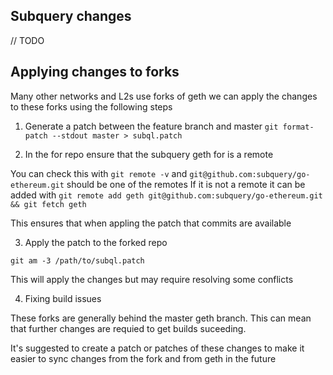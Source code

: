 ## Subquery changes

// TODO

## Applying changes to forks

Many other networks and L2s use forks of geth we can apply the changes to these forks using the following steps

1. Generate a patch between the feature branch and master
`git format-patch --stdout master > subql.patch`

2. In the for repo ensure that the subquery geth for is a remote

You can check this with `git remote -v` and `git@github.com:subquery/go-ethereum.git` should be one of the remotes
If it is not a remote it can be added with `git remote add geth git@github.com:subquery/go-ethereum.git && git fetch geth`

This ensures that when appling the patch that commits are available

3. Apply the patch to the forked repo

`git am -3 /path/to/subql.patch`

This will apply the changes but may require resolving some conflicts

4. Fixing build issues

These forks are generally behind the master geth branch. This can mean that further changes are requied to get builds suceeding.

It's suggested to create a patch or patches of these changes to make it easier to sync changes from the fork and from geth in the future
